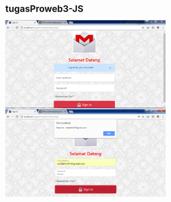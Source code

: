 # tugasProweb3-JS
![ss](https://github.com/NabilahTm/tugasProweb3-JS/blob/master/js1.PNG)
![sss](https://github.com/NabilahTm/tugasProweb3-JS/blob/master/js2.PNG)
